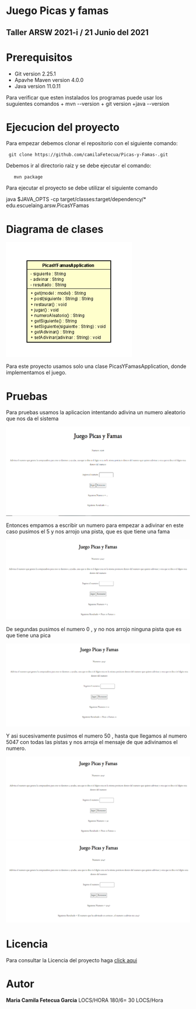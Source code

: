 # Juego Picas y famas 
## Taller ARSW 2021-i / 21 Junio del 2021

  

# Prerequisitos 
  + Git version 2.25.1
  + Apavhe Maven version 4.0.0
  + Java version 11.0.11
  
  Para verificar que esten instalados los programas puede usar los suguientes comandos
    + mvn --version
    + git version
    +java --version
       
# Ejecucion del proyecto

  Para empezar debemos clonar el repositorio con el siguiente comando:

     git clone https://github.com/camilaFetecua/Picas-y-Famas-.git

  
  Debemos ir al directorio raiz y se debe ejecutar el comando:
 
       mvn package
  
   
  Para ejecutar el proyecto se debe utilizar el siguiente comando 

   java $JAVA_OPTS -cp target/classes:target/dependency/* edu.escuelaing.arsw.PicasYFamas
     
 
      
# Diagrama de clases  


![Imagen](https://github.com/camilaFetecua/Picas-y-Famas-/blob/master/Imagenes/Diagrama%20de%20clases.PNG)

  Para este proyecto usamos solo una clase PicasYFamasApplication, donde implementamos el juego. 
  
 # Pruebas 
 
 Para pruebas usamos la aplicacion intentando adivina un numero aleatorio que nos da el sistema 
 
 ![Imagen](https://github.com/camilaFetecua/Picas-y-Famas-/blob/master/Imagenes/Juego.PNG)

Entonces empamos a escribir un numero para empezar a adivinar en este caso pusimos el 5 y nos arrojo una pista, que es que tiene una fama
 
 ![Imagen](https://github.com/camilaFetecua/Picas-y-Famas-/blob/master/Imagenes/pista1.PNG)
 
De segundas pusimos el numero 0 , y no nos arrojo ninguna pista que es que tiene una pica

 ![Imagen](https://github.com/camilaFetecua/Picas-y-Famas-/blob/master/Imagenes/piesta2.PNG)

Y asi sucesivamente pusimos el numero 50 , hasta que llegamos al numero 5047 con todas las pistas y nos arroja el mensaje de que adivinamos el numero.

 ![Imagen](https://github.com/camilaFetecua/Picas-y-Famas-/blob/master/Imagenes/pista3.PNG)
 ![Imagen](https://github.com/camilaFetecua/Picas-y-Famas-/blob/master/Imagenes/pista4.PNG)
 
# Licencia

  Para consultar la Licencia del proyecto haga [click aqui](https://github.com/camilaFetecua/ServidorConcurrente/blob/master/LICENSE.md)
  
  
# Autor 
  **Maria Camila Fetecua Garcia**  LOCS/HORA 180/6= 30 LOCS/Hora 

